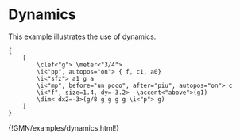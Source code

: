 

# Dynamics 

This example illustrates the use of dynamics.

~~~~~~
{
	[
		\clef<"g"> \meter<"3/4">
		\i<"pp", autopos="on"> { f, c1, a0} 
		\i<"sfz"> a1 g a
		\i<"mp", before="un poco", after="piu", autopos="on"> c
		\i<"f", size=1.4, dy=-3.2>  \accent<"above">(g1) 
		\dim< dx2=-3>(g/8 g g g g \i<"p"> g)
	]
}
~~~~~~
{!GMN/examples/dynamics.html!}
